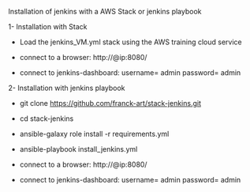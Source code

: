 Installation of jenkins with a AWS Stack or jenkins playbook

1- Installation with Stack
- Load the jenkins_VM.yml  stack using the AWS training cloud service
- connect to a browser: http://@ip:8080/

- connect to jenkins-dashboard: username= admin password= admin

2- Installation with jenkins playbook

- git clone https://github.com/franck-art/stack-jenkins.git

- cd stack-jenkins

- ansible-galaxy role install -r requirements.yml

- ansible-playbook install_jenkins.yml

- connect to a browser: http://@ip:8080/

- connect to jenkins-dashboard: username= admin password= admin
